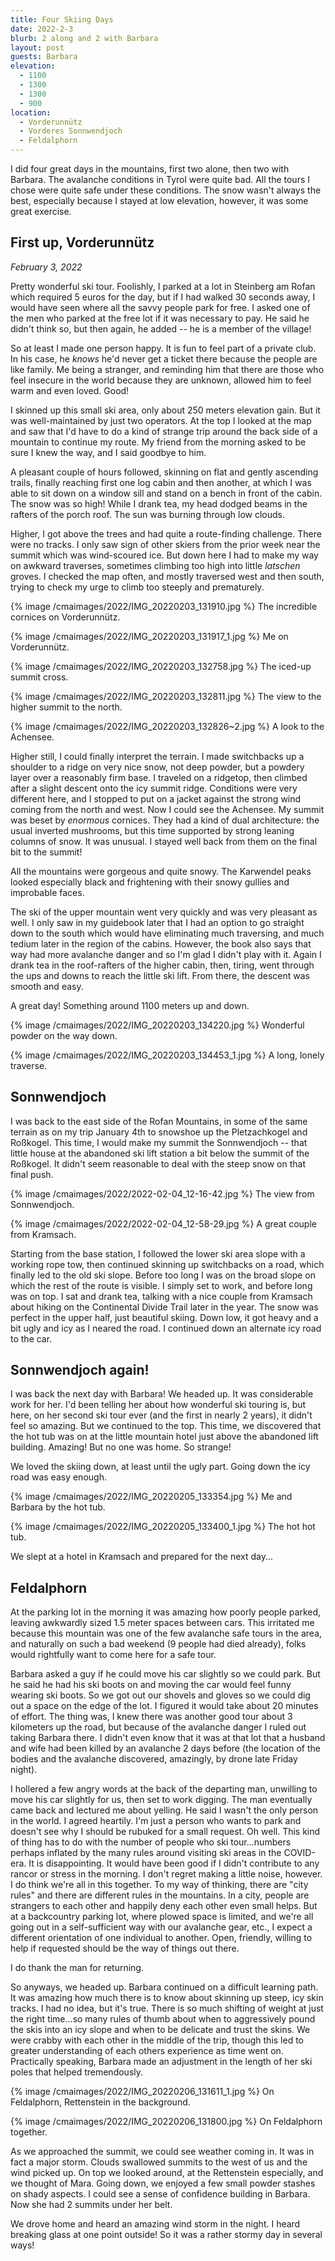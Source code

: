 ```yaml
---
title: Four Skiing Days
date: 2022-2-3
blurb: 2 along and 2 with Barbara
layout: post
guests: Barbara
elevation:
  - 1100
  - 1300
  - 1300
  - 900
location:
  - Vorderunnütz
  - Vorderes Sonnwendjoch
  - Feldalphorn
---
```


I did four great days in the mountains, first two alone, then two with
Barbara. The avalanche conditions in Tyrol were quite bad. All the tours
I chose were quite safe under these conditions. The snow wasn't always
the best, especially because I stayed at low elevation, however, it was
some great exercise.

## First up, Vorderunnütz
_February 3, 2022_

Pretty wonderful ski tour.
Foolishly, I parked at a lot in Steinberg am Rofan
which required 5 euros
for the day, but if I had walked 30 seconds away, I would have seen
where all the savvy people park for free. I asked one of the men who
parked at the free lot if it was necessary to pay. He said he didn't
think so, but then again, he added -- he is a member of the village!

So at least I made one person happy. It is fun to feel part of a private
club. In his case, he *knows* he'd never get a ticket there because
the people are like family. Me being a stranger, and reminding him that
there are those who feel insecure in the world because they are unknown,
allowed him to feel warm and even loved. Good!

I skinned up this small ski area, only about 250 meters elevation gain.
But it was well-maintained by just two operators. At the top I looked
at the map and saw that I'd have to do a kind of strange trip around
the back side of a mountain to continue my route. My friend from the
morning asked to be sure I knew the way, and I said goodbye to him.

A pleasant couple of hours followed, skinning on flat and gently
ascending trails, finally reaching first one log cabin and then another,
at which I was able to sit down on a window sill and stand on a bench
in front of the cabin. The snow was so high! While I drank tea, my
head dodged beams in the rafters of the porch roof. The sun was
burning through low clouds.

Higher, I got above the trees and had quite a route-finding challenge.
There were no tracks. I only saw sign of other skiers from the prior
week near the summit which was wind-scoured ice. But down here I had
to make my way on awkward traverses, sometimes climbing too high
into little *latschen* groves. I checked the map often, and mostly
traversed west and then south, trying to check my urge to climb too
steeply and prematurely.

{% image /cmaimages/2022/IMG_20220203_131910.jpg %}
The incredible cornices on Vorderunnütz.

{% image /cmaimages/2022/IMG_20220203_131917_1.jpg %}
Me on Vorderunnütz.

{% image /cmaimages/2022/IMG_20220203_132758.jpg %}
The iced-up summit cross.

{% image /cmaimages/2022/IMG_20220203_132811.jpg %}
The view to the higher summit to the north.

{% image /cmaimages/2022/IMG_20220203_132826~2.jpg %}
A look to the Achensee.

Higher still, I could finally interpret the terrain. I made switchbacks
up a shoulder to a ridge on very nice snow, not deep powder, but a
powdery layer over a reasonably firm base. I traveled on a ridgetop,
then climbed after a slight descent onto the icy summit ridge. Conditions
were very different here, and I stopped to put on a jacket against
the strong wind coming from the north and west. Now I could see the
Achensee. My summit was beset by *enormous* cornices. They had a kind
of dual architecture: the usual inverted mushrooms, but this time
supported by strong leaning columns of snow. It was unusual. I stayed
well back from them on the final bit to the summit!

All the mountains were gorgeous and quite snowy. The Karwendel peaks
looked especially black and frightening with their snowy gullies and
improbable faces.

The ski of the upper mountain went very quickly and was very pleasant
as well. I only saw in my guidebook later that I had an option to go
straight down to the south which would have eliminating much traversing,
and much tedium later in the region of the cabins. However, the book
also says that way had more avalanche danger and so I'm glad I didn't
play with it. Again I drank tea in the roof-rafters of the higher
cabin, then, tiring, went through the ups and downs to reach the
little ski lift. From there, the descent was smooth and easy.

A great day! Something around 1100 meters up and down.

{% image /cmaimages/2022/IMG_20220203_134220.jpg %}
Wonderful powder on the way down.

{% image /cmaimages/2022/IMG_20220203_134453_1.jpg %}
A long, lonely traverse.

## Sonnwendjoch

I was back to the east side of the Rofan Mountains, in some of the same
terrain as on my trip January 4th to snowshoe up the Pletzachkogel and Roßkogel.
This time, I would make my summit the Sonnwendjoch -- that little house
at the abandoned ski lift station a bit below the summit of the Roßkogel.
It didn't seem reasonable to deal with the steep snow on that final push.

{% image /cmaimages/2022/2022-02-04_12-16-42.jpg %}
The view from Sonnwendjoch.

{% image /cmaimages/2022/2022-02-04_12-58-29.jpg %}
A great couple from Kramsach.

Starting from the base station, I followed the lower ski area slope with
a working rope tow, then continued skinning up switchbacks on a road, which
finally led to the old ski slope. Before too long I was on the broad slope
on which the rest of the route is visible. I simply set to work, and
before long was on top. I sat and drank tea, talking with a nice couple
from Kramsach about hiking on the Continental Divide Trail later in the year.
The snow was perfect in the upper half, just beautiful skiing. Down low,
it got heavy and a bit ugly and icy as I neared the road. I continued down
an alternate icy road to the car.

## Sonnwendjoch again!

I was back the next day with Barbara! We headed up. It was considerable
work for her. I'd been telling her about how wonderful ski touring is, but
here, on her second ski tour ever (and the first in nearly 2 years), it
didn't feel so amazing. But we continued to the top. This time, we discovered
that the hot tub was on at the little mountain hotel just above the abandoned
lift building. Amazing! But no one was home. So strange!

We loved the skiing down, at least until the ugly part. Going down the
icy road was easy enough.

{% image /cmaimages/2022/IMG_20220205_133354.jpg %}
Me and Barbara by the hot tub.

{% image /cmaimages/2022/IMG_20220205_133400_1.jpg %}
The hot hot tub.

We slept at a hotel in Kramsach and prepared for the next day...

## Feldalphorn

At the parking lot in the morning it was amazing how poorly people parked,
leaving awkwardly sized 1.5 meter spaces between cars. This irritated me
because this mountain was one of the few avalanche safe tours in the area,
and naturally on such a bad weekend (9 people had died already), folks
would rightfully want to come here for a safe tour.

Barbara asked a guy if he could move his car slightly so we could park. But
he said he had his ski boots on and moving the car would feel funny wearing
ski boots. So we got out our shovels and gloves so we could dig out a space
on the edge of the lot. I figured it would take about 20 minutes of effort.
The thing was, I knew there was another good tour about 3 kilometers up
the road, but because of the avalanche danger I ruled out taking Barbara
there. I didn't even know that it was at that lot that a husband and wife
had been killed by an avalanche 2 days before (the location of the bodies
and the avalanche discovered, amazingly, by drone late Friday night).

I hollered a few angry words at the back of the departing man, unwilling to
move his car slightly for us, then set to work digging. The man eventually
came back and lectured me about yelling. He said I wasn't the only person
in the world. I agreed heartily. I'm just a person who wants to park and doesn't
see why I should be rubuked for a small request. Oh well. This kind of thing
has to do with the number of people who ski tour...numbers perhaps inflated
by the many rules around visiting ski areas in the COVID-era. It is disappointing.
It would have been good if I didn't contribute to any rancor or stress in
the morning. I don't regret making a little noise, however. I do think we're
all in this together. To my way of thinking, there are "city rules" and there
are different rules in the mountains. In a city, people are strangers to
each other and happily deny each other even small helps. But at a backcountry
parking lot, where plowed space is limited, and we're all going out in
a self-sufficient way with our avalanche gear, etc., I expect a different
orientation of one individual to another. Open, friendly, willing to help
if requested should be the way of things out there.

I do thank the man for returning.

So anyways, we headed up. Barbara continued on a difficult learning path.
It was amazing how much there is to know about skinning up steep, icy
skin tracks. I had no idea, but it's true. There is so much shifting of
weight at just the right time...so many rules of thumb about when to aggressively
pound the skis into an icy slope and when to be delicate and trust the skins.
We were crabby with each other in the middle of the trip, though this led
to greater understanding of each others experience as time went on. Practically
speaking, Barbara made an adjustment in the length of her ski poles that helped
tremendously.

{% image /cmaimages/2022/IMG_20220206_131611_1.jpg %}
On Feldalphorn, Rettenstein in the background.

{% image /cmaimages/2022/IMG_20220206_131800.jpg %}
On Feldalphorn together.

As we approached the summit, we could see weather coming in. It was in fact
a major storm. Clouds swallowed summits to the west of us and the wind picked
up. On top we looked around, at the Rettenstein especially, and we thought
of Mara. Going down, we enjoyed a few small powder stashes on shady aspects.
I could see a sense of confidence building in Barbara. Now she had 2 summits
under her belt.

We drove home and heard an amazing wind storm in the night. I heard breaking
glass at one point outside! So it was a rather stormy day in several ways!

